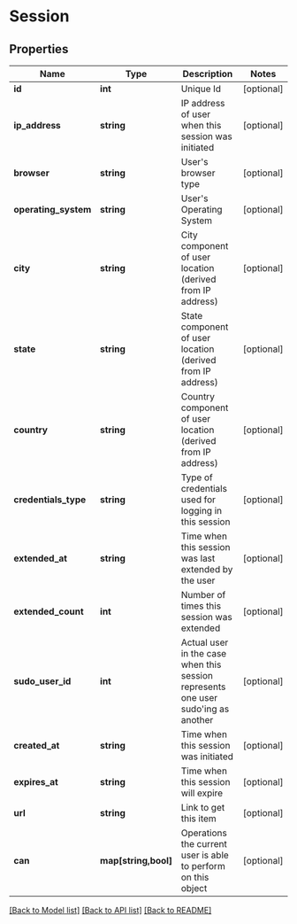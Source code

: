 # Session

## Properties
Name | Type | Description | Notes
------------ | ------------- | ------------- | -------------
**id** | **int** | Unique Id | [optional] 
**ip_address** | **string** | IP address of user when this session was initiated | [optional] 
**browser** | **string** | User&#39;s browser type | [optional] 
**operating_system** | **string** | User&#39;s Operating System | [optional] 
**city** | **string** | City component of user location (derived from IP address) | [optional] 
**state** | **string** | State component of user location (derived from IP address) | [optional] 
**country** | **string** | Country component of user location (derived from IP address) | [optional] 
**credentials_type** | **string** | Type of credentials used for logging in this session | [optional] 
**extended_at** | **string** | Time when this session was last extended by the user | [optional] 
**extended_count** | **int** | Number of times this session was extended | [optional] 
**sudo_user_id** | **int** | Actual user in the case when this session represents one user sudo&#39;ing as another | [optional] 
**created_at** | **string** | Time when this session was initiated | [optional] 
**expires_at** | **string** | Time when this session will expire | [optional] 
**url** | **string** | Link to get this item | [optional] 
**can** | **map[string,bool]** | Operations the current user is able to perform on this object | [optional] 

[[Back to Model list]](../README.md#documentation-for-models) [[Back to API list]](../README.md#documentation-for-api-endpoints) [[Back to README]](../README.md)


